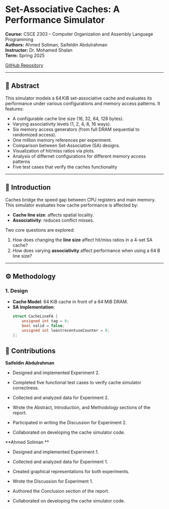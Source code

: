 # Set-Associative Caches: A Performance Simulator

**Course:** CSCE 2303 – Computer Organization and Assembly Language Programming  
**Authors:** Ahmed Soliman, Saifeldin Abdulrahman  
**Instructor:** Dr. Mohamed Shalan  
**Term:** Spring 2025  

[GitHub Repository](https://github.com/saifsabry21/AssemblyProject2.git)

---

## 📘 Abstract

This simulator models a 64 KiB set-associative cache and evaluates its performance under various configurations and memory access patterns. It features:

- A configurable cache line size (16, 32, 64, 128 bytes).
- Varying associativity levels (1, 2, 4, 8, 16 ways).
- Six memory access generators (from full DRAM sequential to randomized access).
- One million memory references per experiment.
- Comparison between Set-Associative (SA) designs.
- Visualization of hit/miss ratios via plots.
- Analysis of differnet configurations for different memory access patterns
- Five test cases that verify the caches functionality

---

## 🧠 Introduction

Caches bridge the speed gap between CPU registers and main memory. This simulator evaluates how cache performance is affected by:

- **Cache line size**: affects spatial locality.
- **Associativity**: reduces conflict misses.

Two core questions are explored:

1. How does changing the **line size** affect hit/miss ratios in a 4-set SA cache?
2. How does varying **associativity** affect performance when using a 64 B line size?

---

## ⚙️ Methodology

### 1. Design

- **Cache Model**: 64 KiB cache in front of a 64 MiB DRAM.
- **SA Implementation**:
  ```cpp
  struct CacheLineFA {
      unsigned int tag = 0;
      bool valid = false;
      unsigned int leastrecentuseCounter = 0;
  };

## 👥 Contributions
**Saifeldin Abdulrahman**

- Designed and implemented Experiment 2.

- Completed five functional test cases to verify cache simulator correctness.

- Collected and analyzed data for Experiment 2.

- Wrote the Abstract, Introduction, and Methodology sections of the report.

- Participated in writing the Discussion for Experiment 2.

- Collaborated on developing the cache simulator code.

**Ahmed Soliman
**
- Designed and implemented Experiment 1.

- Collected and analyzed data for Experiment 1.

- Created graphical representations for both experiments.

- Wrote the Discussion for Experiment 1.

- Authored the Conclusion section of the report.

- Collaborated on developing the cache simulator code.


